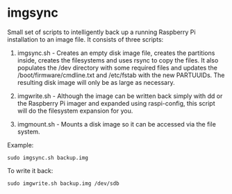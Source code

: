 # imgsync

Small set of scripts to intelligently back up a running Raspberry Pi installation to an image file. It consists of three scripts:

1. imgsync.sh - Creates an empty disk image file, creates the partitions inside, creates the filesystems and uses rsync to copy the files. It also populates the /dev directory with some required files and updates the /boot/firmware/cmdline.txt and /etc/fstab with the new PARTUUIDs. The resulting disk image will only be as large as necessary.

2. imgwrite.sh - Although the image can be written back simply with dd or the Raspberry Pi imager and expanded using raspi-config, this script will do the filesystem expansion for you.

3. imgmount.sh - Mounts a disk image so it can be accessed via the file system.


Example:

```
sudo imgsync.sh backup.img
```

To write it back:
```
sudo imgwrite.sh backup.img /dev/sdb
```
